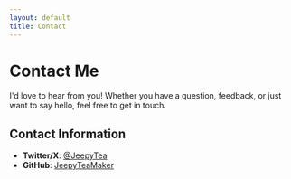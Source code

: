 ```yaml
---
layout: default
title: Contact
---
```


# Contact Me

I'd love to hear from you! Whether you have a question, feedback, or just want to say hello, feel free to get in touch.

## Contact Information

- **Twitter/X**: [@JeepyTea](https://twitter.com/JeepyTea)
- **GitHub**: [JeepyTeaMaker](https://github.com/JeepyTeaMaker)
